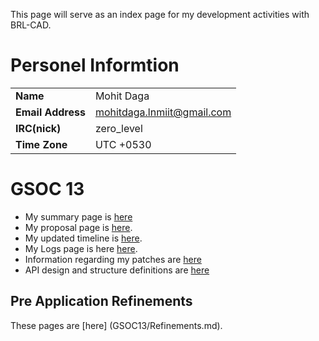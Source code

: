 This page will serve as an index page for my development activities with
BRL-CAD.

# Personel Informtion

|                   |                              |
|-------------------|------------------------------|
| **Name**          | Mohit Daga                   |
| **Email Address** | <mohitdaga.lnmiit@gmail.com> |
| **IRC(nick)**     | zero_level                  |
| **Time Zone**     | UTC +0530                    |

# GSOC 13

-   My summary page is [here](GSOC13/summary.md)
-   My proposal page is [here](proposal.md).
-   My updated timeline is
    [here](GSOC13/timeline.md).
-   My Logs page is here [here](GSOC13/logs.md).
-   Information regarding my patches are
    [here](patches.md)
-   API design and structure definitions are
    [here](GSOC13/api.md)

## Pre Application Refinements

These pages are [here] (GSOC13/Refinements.md).

